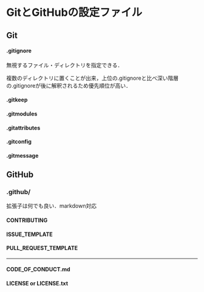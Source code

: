 # GitとGitHubの設定ファイル

## Git

#### .gitignore
無視するファイル・ディレクトリを指定できる．

複数のディレクトリに置くことが出来，上位の.gitignoreと比べ深い階層の.gitignoreが後に解釈されるため優先順位が高い．

#### .gitkeep
#### .gitmodules
#### .gitattributes
#### .gitconfig
#### .gitmessage

## GitHub

### .github/

拡張子は何でも良い．markdown対応
#### CONTRIBUTING
#### ISSUE_TEMPLATE
#### PULL_REQUEST_TEMPLATE
---
#### CODE_OF_CONDUCT.md
#### LICENSE or LICENSE.txt
